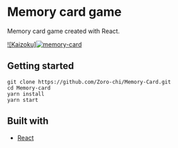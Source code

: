 # Memory card game

Memory card game created with React.

[![Kaizoku]![memory-card](https://user-images.githubusercontent.com/96382060/183221544-de8e652d-c8c8-4f75-85f8-942401dcf353.png)
](https://zoro-chi.github.io/Memory-Card/)

## Getting started

```
git clone https://github.com/Zoro-chi/Memory-Card.git
cd Memory-card
yarn install
yarn start
```

## Built with

- [React](https://reactjs.org/)
